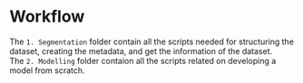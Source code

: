 # Workflow
The `1. Segmentation` folder contain all the scripts needed for structuring the dataset, creating the metadata, and get the information of the dataset.
<br/>
The `2. Modelling` folder contaion all the scripts related on developing a model from scratch.